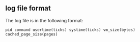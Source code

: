 ## log file format

The log file is in the following format:

```
pid command usertime(ticks) systime(ticks) vm_size(bytes) cached_page_size(pages)
```
